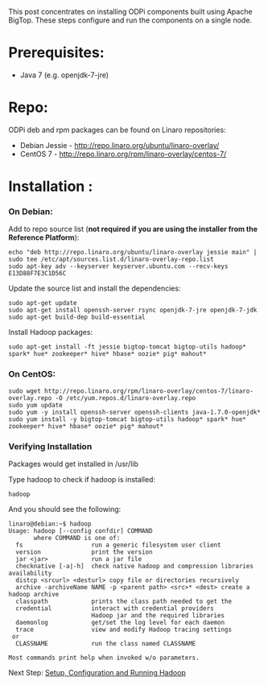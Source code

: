 This post concentrates on installing ODPi components built using Apache BigTop. These steps configure and run the components on a single node.

# Prerequisites:

* Java 7 (e.g. openjdk-7-jre)

# Repo:

ODPi deb and rpm packages can be found on Linaro repositories:

* Debian Jessie - http://repo.linaro.org/ubuntu/linaro-overlay/
* CentOS 7 - http://repo.linaro.org/rpm/linaro-overlay/centos-7/


# Installation :

### On Debian:

Add to repo source list (**not required if you are using the installer from the Reference Platform**):

```shell
echo "deb http://repo.linaro.org/ubuntu/linaro-overlay jessie main" | sudo tee /etc/apt/sources.list.d/linaro-overlay-repo.list
sudo apt-key adv --keyserver keyserver.ubuntu.com --recv-keys E13D88F7E3C1D56C
```

Update the source list and install the dependencies:

```shell
sudo apt-get update
sudo apt-get install openssh-server rsync openjdk-7-jre openjdk-7-jdk
sudo apt-get build-dep build-essential
```

Install Hadoop packages:

```shell 
sudo apt-get install -ft jessie bigtop-tomcat bigtop-utils hadoop* spark* hue* zookeeper* hive* hbase* oozie* pig* mahout*
```

### On CentOS:

```shell
sudo wget http://repo.linaro.org/rpm/linaro-overlay/centos-7/linaro-overlay.repo -O /etc/yum.repos.d/linaro-overlay.repo
sudo yum update
sudo yum -y install openssh-server openssh-clients java-1.7.0-openjdk*
sudo yum install -y bigtop-tomcat bigtop-utils hadoop* spark* hue* zookeeper* hive* hbase* oozie* pig* mahout*
```

### Verifying Installation 

Packages would get installed in /usr/lib 

Type hadoop to check if hadoop is installed:

```shell
hadoop
```

And you should see the following:

```shell
linaro@debian:~$ hadoop
Usage: hadoop [--config confdir] COMMAND
       where COMMAND is one of:
  fs                   run a generic filesystem user client
  version              print the version
  jar <jar>            run a jar file
  checknative [-a|-h]  check native hadoop and compression libraries availability
  distcp <srcurl> <desturl> copy file or directories recursively
  archive -archiveName NAME -p <parent path> <src>* <dest> create a hadoop archive
  classpath            prints the class path needed to get the
  credential           interact with credential providers
                       Hadoop jar and the required libraries
  daemonlog            get/set the log level for each daemon
  trace                view and modify Hadoop tracing settings
 or
  CLASSNAME            run the class named CLASSNAME
```
     
    Most commands print help when invoked w/o parameters.

Next Step: [Setup, Configuration and Running Hadoop](https://github.com/linaro/documentation/wiki/ODPi-BigTop-Hadoop-configuration-and-Running) 
